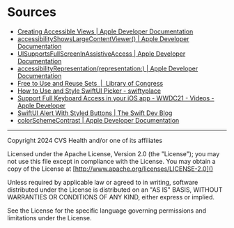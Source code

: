# Sources

- [Creating Accessible Views | Apple Developer Documentation](https://developer.apple.com/documentation/swiftui/creating_accessible_views)
- [accessibilityShowsLargeContentViewer() | Apple Developer Documentation](https://developer.apple.com/documentation/swiftui/view/accessibilityshowslargecontentviewer())
- [UISupportsFullScreenInAssistiveAccess | Apple Developer Documentation](https://developer.apple.com/documentation/bundleresources/information_property_list/uisupportsfullscreeninassistiveaccess/)
- [accessibilityRepresentation(representation:) | Apple Developer Documentation](https://developer.apple.com/documentation/swiftui/view/accessibilityrepresentation(representation:))
- [Free to Use and Reuse Sets  |  Library of Congress](https://www.loc.gov/free-to-use/)
- [How to Use and Style SwiftUI Picker - swiftyplace](https://www.swiftyplace.com/blog/swiftui-picker-made-easy-tutorial-with-example)
- [Support Full Keyboard Access in your iOS app - WWDC21 - Videos - Apple Developer](https://developer.apple.com/videos/play/wwdc2021/10120/)
- [SwiftUI Alert With Styled Buttons | The Swift Dev Blog](https://www.theswift.dev/posts/swiftui-alert-with-styled-buttons)
- [colorSchemeContrast | Apple Developer Documentation](https://developer.apple.com/documentation/swiftui/environmentvalues/colorschemecontrast)
----

Copyright 2024 CVS Health and/or one of its affiliates

Licensed under the Apache License, Version 2.0 (the "License");
you may not use this file except in compliance with the License.
You may obtain a copy of the License at
[http://www.apache.org/licenses/LICENSE-2.0]()

Unless required by applicable law or agreed to in writing, software
distributed under the License is distributed on an "AS IS" BASIS,
WITHOUT WARRANTIES OR CONDITIONS OF ANY KIND, either express or implied.

See the License for the specific language governing permissions and
limitations under the License.
